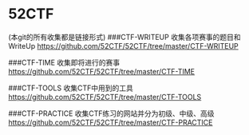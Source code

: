 # 52CTF
(本git的所有收集都是链接形式)
###CTF-WRITEUP
收集各项赛事的题目和WriteUp
https://github.com/52CTF/52CTF/tree/master/CTF-WRITEUP

###CTF-TIME
收集即将进行的赛事
https://github.com/52CTF/52CTF/tree/master/CTF-TIME

###CTF-TOOLS
收集CTF中用到的工具
https://github.com/52CTF/52CTF/tree/master/CTF-TOOLS

###CTF-PRACTICE
收集CTF练习的网站并分为初级、中级、高级
https://github.com/52CTF/52CTF/tree/master/CTF-PRACTICE
